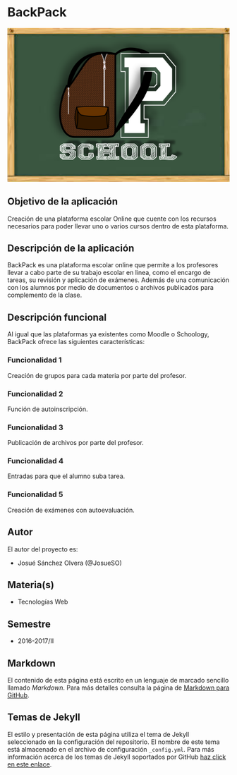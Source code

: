 # BackPack

![BackPack School](https://github.com/acominf/BackPack/blob/master/BP2.png)

## Objetivo de la aplicación
Creación de una plataforma escolar Online que cuente con los recursos necesarios para poder llevar uno o varios cursos dentro de esta plataforma.

## Descripción de la aplicación
BackPack es una plataforma escolar online que permite a los profesores llevar a cabo parte de su trabajo escolar en linea, como el encargo de tareas, su revisión y aplicación de exámenes. Además de una comunicación con los alumnos por medio de documentos o archivos publicados para complemento de la clase.

## Descripción funcional
Al igual que las plataformas ya existentes como Moodle o Schoology, BackPack ofrece las siguientes características:

### Funcionalidad 1
Creación de grupos para cada materia por parte del profesor.

### Funcionalidad 2
Función de autoinscripción.

### Funcionalidad 3
Publicación de archivos por parte del profesor.

### Funcionalidad 4
Entradas para que el alumno suba tarea.

### Funcionalidad 5
Creación de exámenes con autoevaluación.

## Autor
El autor del proyecto es:
- Josué Sánchez Olvera (@JosueSO)

## Materia(s)
- Tecnologías Web

## Semestre
- 2016-2017/II

## Markdown
El contenido de esta página está escrito en un lenguaje de marcado sencillo llamado *Markdown*. Para más detalles consulta la página de [Markdown para GitHub](https://guides.github.com/features/mastering-markdown/).

## Temas de Jekyll
El estilo y presentación de esta página utiliza el tema de Jekyll seleccionado en la configuración del repositorio. El nombre de este tema está almacenado en el archivo de configuración `_config.yml`. Para más información acerca de los temas de Jekyll soportados por GitHub [haz click en este enlace](https://pages.github.com/themes/).
